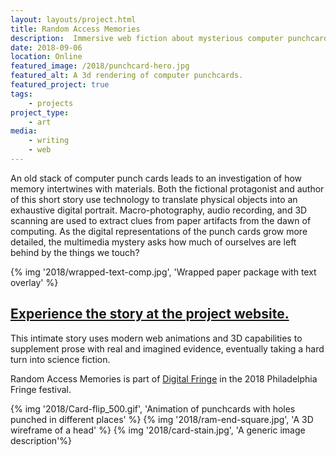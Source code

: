 ```yaml
---
layout: layouts/project.html
title: Random Access Memories
description:  Immersive web fiction about mysterious computer punchcards. 
date: 2018-09-06
location: Online
featured_image: /2018/punchcard-hero.jpg
featured_alt: A 3d rendering of computer punchcards.
featured_project: true
tags: 
    - projects
project_type:
    - art
media: 
    - writing
    - web
---
```




An old stack of computer punch cards leads to an investigation of how memory intertwines with materials. Both the fictional protagonist and author of this short story use technology to translate physical objects into an exhaustive digital portrait. Macro-photography, audio recording, and 3D scanning are used to extract clues from paper artifacts from the dawn of computing. As the digital representations of the punch cards grow more detailed, the multimedia mystery asks how much of ourselves are left behind by the things we touch?

{% img '2018/wrapped-text-comp.jpg', 'Wrapped paper package with text overlay' %}

## [Experience the story at the project website.](https://random-access-memories.netlify.app/)

This intimate story uses modern web animations and 3D capabilities to supplement prose with real and imagined evidence, eventually taking a hard turn into science fiction.

Random Access Memories is part of [Digital Fringe](https://fringearts.com/list-view/digital-fringe-2018/) in the 2018 Philadelphia Fringe festival.

<div class="gallery single-row">
{% img '2018/Card-flip_500.gif', 'Animation of punchcards with holes punched in different places' %}
{% img '2018/ram-end-square.jpg', 'A 3D wireframe of a head' %}
{% img '2018/card-stain.jpg', 'A generic image description'%}
</div>
